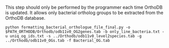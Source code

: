 
This step should only be performed by the programmer each time OrthoDB is updated. It allows only bacterial ortholog groups to be extracted from the OrthoDB database.
```bash=
python formatting_bacterial_orthologue_file_final.py -o $PATH_ORTHODB/Orthodb/odb11v0_OG2genes.tab -b only_line_bacteria.txt -u uniq_og_ids.txt -s ../Orthodb/odb11v0_level2species.tab -g ../Orthodb/odb11v0_OGs.tab -f Bacterial_OG.tab
```
